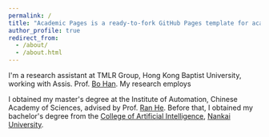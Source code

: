 ```yaml
---
permalink: /
title: "Academic Pages is a ready-to-fork GitHub Pages template for academic personal websites"
author_profile: true
redirect_from: 
  - /about/
  - /about.html
---
```


I'm a research assistant at TMLR Group, Hong Kong Baptist University, working with Assis. Prof. [Bo Han](https://bhanml.github.io/).
My research employs 

I obtained my master's degree at the Institute of Automation, Chinese Academy of Sciences, advised by Prof. [Ran He](https://rhe-web.github.io/).
Before that, I obtained my bachelor's degree from the [College of Artificial Intelligence](https://ai.nankai.edu.cn/), [Nankai University](https://www.nankai.edu.cn/).
